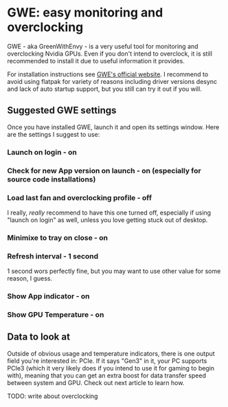 # GWE: easy monitoring and overclocking

GWE - aka GreenWithEnvy - is a very useful tool for monitoring and overclocking Nvidia GPUs. Even if you don't intend to overclock, it is still recommended to install it due to useful information it provides.

For installation instructions see [GWE's official website](https://gitlab.com/leinardi/gwe). I recommend to avoid using flatpak for variety of reasons including driver versions desync and lack of auto startup support, but you still can try it out if you will.

## Suggested GWE settings

Once you have installed GWE, launch it and open its settings window. Here are the settings I suggest to use:

### Launch on login - on
### Check for new App version on launch - on (especially for source code installations)
### Load last fan and overclocking profile - off

I really, *really* recommend to have this one turned off, especially if using "launch on login" as well, unless you love getting stuck out of desktop.

### Minimixe to tray on close - on
### Refresh interval - 1 second

1 second wors perfectly fine, but you may want to use other value for some reason, I guess.

### Show App indicator - on

### Show GPU Temperature - on

## Data to look at

Outside of obvious usage and temperature indicators, there is one output field you're interested in: PCIe. If it says "Gen3" in it, your PC supports PCIe3 (which it very likely does if you intend to use it for gaming to begin with), meaning that you can get an extra boost for data transfer speed between system and GPU. Check out next article to learn how.

TODO: write about overclocking
